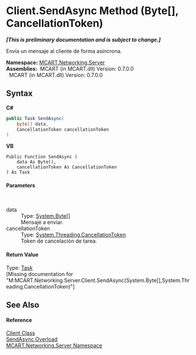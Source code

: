 # Client.SendAsync Method (Byte[], CancellationToken)
 _**\[This is preliminary documentation and is subject to change.\]**_

Envía un mensaje al cliente de forma asíncrona.

**Namespace:**&nbsp;<a href="720af18e-2a17-584a-1ca8-e0e39906cbff">MCART.Networking.Server</a><br />**Assemblies:**&nbsp;&nbsp;MCART (in MCART.dll) Version: 0.7.0.0<br />&nbsp;&nbsp;MCART (in MCART.dll) Version: 0.7.0.0<br />

## Syntax

**C#**<br />
``` C#
public Task SendAsync(
	byte[] data,
	CancellationToken cancellationToken
)
```

**VB**<br />
``` VB
Public Function SendAsync ( 
	data As Byte(),
	cancellationToken As CancellationToken
) As Task
```


#### Parameters
&nbsp;<dl><dt>data</dt><dd>Type: <a href="http://msdn2.microsoft.com/es-es/library/yyb1w04y" target="_blank">System.Byte</a>[]<br />Mensaje a enviar.</dd><dt>cancellationToken</dt><dd>Type: <a href="http://msdn2.microsoft.com/es-es/library/dd384802" target="_blank">System.Threading.CancellationToken</a><br />Token de cancelación de tarea.</dd></dl>

#### Return Value
Type: <a href="http://msdn2.microsoft.com/es-es/library/dd235678" target="_blank">Task</a><br />\[Missing <returns> documentation for "M:MCART.Networking.Server.Client.SendAsync(System.Byte[],System.Threading.CancellationToken)"\]

## See Also


#### Reference
<a href="192fdf1f-b8af-3ec9-0055-92ff0e690de3">Client Class</a><br /><a href="89afe58c-6bf6-17cf-e6f9-cde10d9f836f">SendAsync Overload</a><br /><a href="720af18e-2a17-584a-1ca8-e0e39906cbff">MCART.Networking.Server Namespace</a><br />